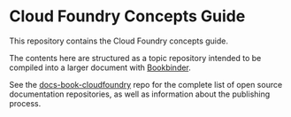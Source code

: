# Cloud Foundry Concepts Guide

This repository contains the Cloud Foundry concepts guide.

The contents here are structured as a topic repository intended to be
compiled into a larger document with
[Bookbinder](http://github.com/cloudfoundry-incubator/bookbinder).

See the [docs-book-cloudfoundry](http://github.com/cloudfoundry/docs-book-cloudfoundry)
repo for the complete list of open source documentation repositories, as well as
information about the publishing process.